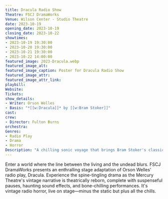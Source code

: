 ```yaml
---
title: Dracula Radio Show
Theatre: FSCJ DramaWorks
Venue: Wilson Center - Studio Theatre
date: 2023-10-19
opening_date: 2023-10-19
closing_date: 2023-10-22
showtimes:
- 2023-10-19 19:30:00
- 2023-10-20 19:30:00
- 2023-10-21 19:30:00
- 2023-10-22 14:00:00
featured_image: 2023-Dracula.webp
featured_image_alt: 
featured_image_caption: Poster for Dracula Radio Show
featured_image_attr: 
featured_image_attr_link: 
playbill:
Website: 
Tickets: 
show_details: 
- Writer: Orson Welles
- Basis: "*[[w:Dracula]]* by [[w:Bram Stoker]]"
cast:
crew:
- Director: Fulton Burns
orchestra:
Genres:
- Radio Play
- Drama
- Horror
Description: "A chilling sonic voyage that brings Bram Stoker's classic vampire tale to life in the golden age of radio."
---
```

Enter a world where the line between the living and the undead blurs. FSCJ DramaWorks presents an enthralling stage adaptation of Orson Welles' radio play, Dracula. Experience the spine-tingling drama as the Mercury Theatre's vintage narrative is theatrically reborn, complete with suspenseful pauses, haunting sound effects, and bone-chilling performances. It's vintage radio horror, live on stage—minus the static but plus all the chills.